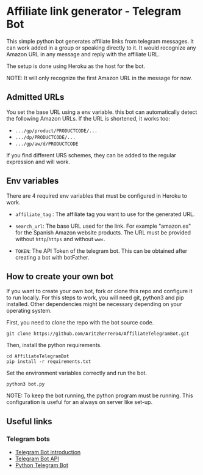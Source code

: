 
# Affiliate link generator - Telegram Bot

This simple python bot generates affiliate links from telegram messages. It can work added in a group or speaking directly to it. It would recognize any Amazon URL in any message and reply with the affiliate URL.

The setup is done using Heroku as the host for the bot.

NOTE: It will only recognize the first Amazon URL in the message for now.

## Admitted URLs

You set the base URL using a env variable. this bot can automatically detect the following Amazon URLs. If the URL is shortened, it works too:

* ```.../gp/product/PRODUCTCODE/...```
* ```.../dp/PRODUCTCODE/...```
* ```.../gp/aw/d/PRODUCTCODE```

If you find different URS schemes, they can be added to the regular expression and will work.

## Env variables

There are 4 required env variables that must be configured in Heroku to work.

* ```affiliate_tag``` : The affiliate tag you want to use for the generated URL.

* ```search_url```: The base URL used for the link. For example "amazon.es" for the Spanish Amazon website products. The URL must be provided without `http`/`https` and without `www.`

* ```TOKEN```: The API Token of the telegram bot. This can be obtained after creating a bot with botFather.

## How to create your own bot

If you want to create your own bot, fork or clone this repo and configure it to run locally. 
For this steps to work, you will need git, python3 and pip installed. Other dependencies might be necessary depending on your operating system.

First, you need to clone the repo with the bot source code.
``` 
git clone https://github.com/Aritzherrero4/AffiliateTelegramBot.git
```

Then, install the python requirements.

```
cd AffiliateTelegramBot
pip install -r requirements.txt
```

Set the environment variables correctly and run the bot.
```
python3 bot.py
```
NOTE: To keep the bot running, the python program must be running. This configuration is useful for an always on server like set-up. 

## Useful links

### Telegram bots

* [Telegram Bot introduction](https://core.telegram.org/bots)
* [Telegram Bot API](https://core.telegram.org/bots/api)
* [Python Telegram Bot](https://python-telegram-bot.org/) 
